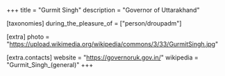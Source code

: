 +++
title = "Gurmit Singh"
description = "Governor of Uttarakhand"

[taxonomies]
during_the_pleasure_of = ["person/droupadm"]

[extra]
photo = "https://upload.wikimedia.org/wikipedia/commons/3/33/GurmitSingh.jpg"

[extra.contacts]
website = "https://governoruk.gov.in/"
wikipedia = "Gurmit_Singh_(general)"
+++